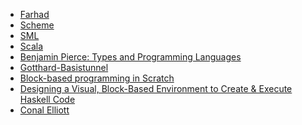 + [Farhad](https://scholar.google.com/citations?user=aZ_uTPUAAAAJ)
+ [Scheme](https://conservatory.scheme.org/schemers/Documents/Standards/R5RS/)
+ [SML](https://smlfamily.github.io/)
+ [Scala](https://www.scala-lang.org/)
+ [Benjamin Pierce: Types and Programming Languages]()
+ [Gotthard-Basistunnel](https://en.wikipedia.org/wiki/Gotthard_Base_Tunnel)
+ [Block-based programming in Scratch](https://en.wikipedia.org/wiki/Scratch_(programming_language))
+ [Designing a Visual, Block-Based Environment to Create & Execute Haskell Code ](https://www.ost.ch/de/details/abstracts/designing-a-visual-block-based-environment-to-create-execute-haskell-code-19074)
+ [Conal Elliott](http://conal.net/)
